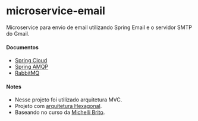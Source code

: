 # microservice-email
Microservice para envio de email utilizando Spring Email e o servidor SMTP do Gmail.

#### Documentos

- [Spring Cloud](https://spring.io/projects/spring-cloud)
- [Spring AMQP](https://docs.spring.io/spring-amqp/docs/current/reference/html/)
- [RabbitMQ](https://www.rabbitmq.com/documentation.html)


#### Notes

- Nesse projeto foi utilizado arquitetura MVC.
- Projeto com [arquitetura Hexagonal](https://github.com/juan-souza/microservice-email/tree/hexagonal-architecture).
- Baseando no curso da [Michelli Brito](https://github.com/MichelliBrito).
